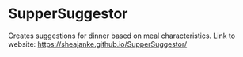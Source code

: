 # SupperSuggestor
Creates suggestions for dinner based on meal characteristics.
Link to website: https://sheajanke.github.io/SupperSuggestor/
